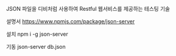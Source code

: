 JSON 파일을 디비처럼 사용하여 Restful 웹서비스를
제공하는 테스팅 기술

설명서
https://www.npmjs.com/package/json-server

설치
npm i -g json-server

기동
json-server db.json
